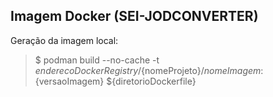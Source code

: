 ## Imagem Docker (SEI-JODCONVERTER)

Geração da imagem local:
> $  podman build  --no-cache -t ${enderecoDockerRegistry}/${nomeProjeto}/${nomeImagem}:${versaoImagem} ${diretorioDockerfile} 

